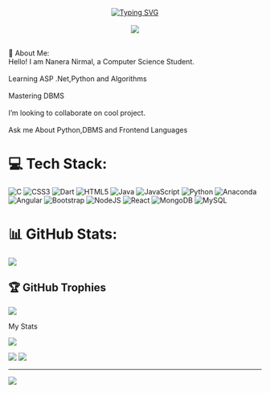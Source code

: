 <p align="center">
<a href="https://github.com/NirmalHNanera">
    <img src="https://readme-typing-svg.demolab.com?font=Georgia&size=18&duration=2000&pause=100&multiline=true&width=500&height=80&lines=Nirmal+Nanera;.Net +Developer+%7C+B.Tech+Student+%7C+Passionate;Data+Structure+%7C+Algorithm+%7C+Python" alt="Typing SVG" />
</a>
<br>
    <br>
<a href="https://github.com/NirmalHNanera">
    <img src="https://github-stats-alpha.vercel.app/api?username=NirmalHNanera&cc=22272e&tc=37BCF6&ic=fff&bc=0000">
</a>
    </p>
<br>
💫 About Me:
<br>
Hello! I am Nanera Nirmal, a Computer Science Student.<br><br>Learning ASP .Net,Python and Algorithms<br><br>Mastering DBMS<br><br>I’m looking to collaborate on cool project.<br><br>Ask me About Python,DBMS and Frontend Languages<br>


# 💻 Tech Stack:
![C](https://img.shields.io/badge/c-%2300599C.svg?style=plastic&logo=c&logoColor=white) ![CSS3](https://img.shields.io/badge/css3-%231572B6.svg?style=plastic&logo=css3&logoColor=white) ![Dart](https://img.shields.io/badge/dart-%230175C2.svg?style=plastic&logo=dart&logoColor=white) ![HTML5](https://img.shields.io/badge/html5-%23E34F26.svg?style=plastic&logo=html5&logoColor=white) ![Java](https://img.shields.io/badge/java-%23ED8B00.svg?style=plastic&logo=java&logoColor=white) ![JavaScript](https://img.shields.io/badge/javascript-%23323330.svg?style=plastic&logo=javascript&logoColor=%23F7DF1E) ![Python](https://img.shields.io/badge/python-3670A0?style=plastic&logo=python&logoColor=ffdd54) ![Anaconda](https://img.shields.io/badge/Anaconda-%2344A833.svg?style=plastic&logo=anaconda&logoColor=white) ![Angular](https://img.shields.io/badge/angular-%23DD0031.svg?style=plastic&logo=angular&logoColor=white) ![Bootstrap](https://img.shields.io/badge/bootstrap-%23563D7C.svg?style=plastic&logo=bootstrap&logoColor=white) ![NodeJS](https://img.shields.io/badge/node.js-6DA55F?style=plastic&logo=node.js&logoColor=white) ![React](https://img.shields.io/badge/react-%2320232a.svg?style=plastic&logo=react&logoColor=%2361DAFB) ![MongoDB](https://img.shields.io/badge/MongoDB-%234ea94b.svg?style=plastic&logo=mongodb&logoColor=white) ![MySQL](https://img.shields.io/badge/mysql-%2300f.svg?style=plastic&logo=mysql&logoColor=white) 	
# 📊 GitHub Stats:
<!-- ![](https://github-readme-stats.vercel.app/api?username=NirmalHNanera&theme=tokyonight&hide_border=false&include_all_commits=false&count_private=false)<br/> -->
![](https://github-readme-streak-stats.herokuapp.com/?user=NirmalHNanera&theme=tokyonight&hide_border=false)<br/>
<!-- ![](https://github-readme-stats.vercel.app/api/top-langs/?username=NirmalHNanera&theme=tokyonight&hide_border=false&include_all_commits=false&count_private=false&layout=compact) -->

## 🏆 GitHub Trophies
![](https://github-profile-trophy.vercel.app/?username=NirmalHNanera&theme=tokyonight&no-frame=false&no-bg=false&margin-w=4)

<!-- ## 🐦 Latest Tweet
[![](https://gtce.itsvg.in/api?username=@Nanera_Nirmal_)](https://github.com/VishwaGauravIn/github-twitter-card-embed) -->

My Stats

![](http://github-profile-summary-cards.vercel.app/api/cards/profile-details?username=NirmalHNanera&theme=dracula) 

![](http://github-profile-summary-cards.vercel.app/api/cards/repos-per-language?username=NirmalHNanera&theme=dracula) 
![](http://github-profile-summary-cards.vercel.app/api/cards/most-commit-language?username=NirmalHNanera&theme=dracula)

---
[![](https://visitcount.itsvg.in/api?id=NirmalHNanera&icon=0&color=0)](https://visitcount.itsvg.in)

<!-- Proudly created with GPRM ( https://gprm.itsvg.in ) -->
